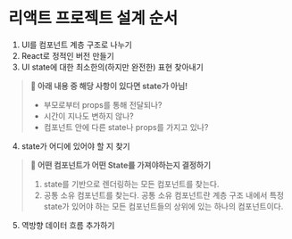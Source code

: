 # 리액트 프로젝트 설계 순서

1. UI를 컴포넌트 계층 구조로 나누기
2. React로 정적인 버전 만들기
3. UI state에 대한 최소한의(하지만 완전한) 표현 찾아내기

> **📌 아래 내용 중 해당 사항이 있다면 state가 아님!**
>
> - 부모로부터 props를 통해 전달되나?
> - 시간이 지나도 변하지 않나?
> - 컴포넌트 안에 다른 state나 props를 가지고 있나?

4. state가 어디에 있어야 할 지 찾기

> **📌 어떤 컴포넌트가 어떤 State를 가져야하는지 결정하기**
>
> 1. state를 기반으로 렌더링하는 모든 컴포넌트를 찾는다.
> 2. 공통 소유 컴포넌트를 찾는다. 공통 소유 컴포넌트란 계층 구조 내에서 특정 state가 있어야 하는 모든 컴포넌트들의 상위에 있는 하나의 컴포넌트이다.

5. 역방향 데이터 흐름 추가하기

